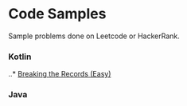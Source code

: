 # Code Samples
Sample problems done on Leetcode or HackerRank.


### Kotlin
..* [Breaking the Records (Easy)](https://github.com/tstokvis/Code_Samples/blob/master/Java%26Kotlin/src/BreakingTheRecords.kt)

### Java

